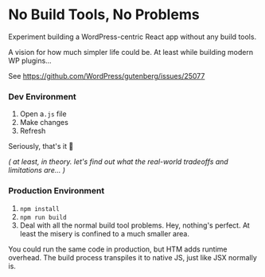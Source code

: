 # No Build Tools, No Problems

Experiment building a WordPress-centric React app without any build tools.

A vision for how much simpler life could be. At least while building modern WP plugins...

See https://github.com/WordPress/gutenberg/issues/25077


### Dev Environment

1. Open a`.js` file
1. Make changes
1. Refresh

Seriously, that's it 🥃

_( at least, in theory. let's find out what the real-world tradeoffs and limitations are... )_


### Production Environment

1. `npm install`
1. `npm run build`
1. Deal with all the normal build tool problems. Hey, nothing's perfect. At least the misery is confined to a much smaller area.

You could run the same code in production, but HTM adds runtime overhead. The build process transpiles it to native JS, just like JSX normally is.
